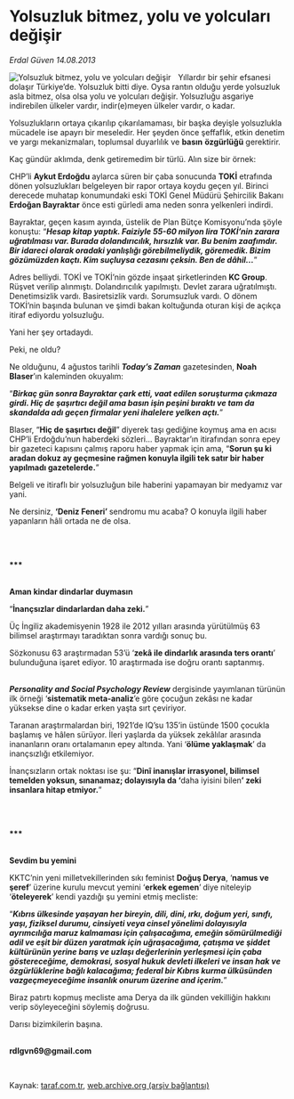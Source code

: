 # Yolsuzluk bitmez, yolu ve yolcuları değişir

*Erdal Güven 14.08.2013*

<div class="yazi"><img align="left" alt="Yolsuzluk bitmez, yolu ve yolcuları değişir" border="0" src="http://www.taraf.com.tr/fotoraflar/makaleler/yolsuzluk-bitmez-yolu-ve-yolculari-degisir_637_orijinal.jpg" style="border-right-width:10px; border-color:#FFFFFF"/><p>Yıllardır bir şehir efsanesi dolaşır Türkiye’de. Yolsuzluk bitti diye. Oysa rantın olduğu yerde yolsuzluk asla bitmez, olsa olsa yolu ve yolcuları değişir. Yolsuzluğu asgariye indirebilen ülkeler vardır, indir(e)meyen ülkeler vardır, o kadar. </p>
<p>Yolsuzlukların ortaya çıkarılıp çıkarılamaması, bir başka deyişle yolsuzlukla mücadele ise apayrı bir meseledir. Her şeyden önce şeffaflık, etkin denetim ve yargı mekanizmaları, toplumsal duyarlılık ve <b>basın</b> <b>özgürlüğü</b> gerektirir.</p>
<p>Kaç gündür aklımda, denk getiremedim bir türlü. Alın size bir örnek: </p>
<p>CHP’li <b>Aykut Erdoğdu</b> aylarca süren bir çaba sonucunda <b>TOKİ</b> etrafında dönen yolsuzlukları belgeleyen bir rapor ortaya koydu geçen yıl. Birinci derecede muhatap konumundaki eski TOKİ Genel Müdürü Şehircilik Bakanı <b>Erdoğan Bayraktar</b> önce esti gürledi ama neden sonra yelkenleri indirdi.</p>
<p>Bayraktar, geçen kasım ayında, üstelik de Plan Bütçe Komisyonu’nda şöyle konuştu: “<b><i>Hesap kitap yaptık. Faiziyle 55-60 milyon lira TOKİ’nin zarara uğratılması var. Burada dolandırıcılık, hırsızlık var. Bu benim zaafımdır. Bir idareci olarak oradaki yanlışlığı görebilmeliydik, göremedik. Bizim gözümüzden kaçtı. Kim suçluysa cezasını çeksin. Ben de dâhil...</i></b>”</p>
<p>Adres belliydi. TOKİ ve TOKİ’nin gözde inşaat şirketlerinden <b>KC Group</b>. Rüşvet verilip alınmıştı. Dolandırıcılık yapılmıştı. Devlet zarara uğratılmıştı. Denetimsizlik vardı. Basiretsizlik vardı. Sorumsuzluk vardı. O dönem TOKİ’nin başında bulunan ve şimdi bakan koltuğunda oturan kişi de açıkça itiraf ediyordu yolsuzluğu. </p>
<p>Yani her şey ortadaydı.</p>
<p>Peki, ne oldu?</p>
<p>Ne olduğunu, 4 ağustos tarihli <b><i>Today’s Zaman</i></b> gazetesinden, <b>Noah Blaser</b>’ın kaleminden okuyalım:</p>
<p>“<b><i>Birkaç gün sonra Bayraktar çark etti, vaat edilen soruşturma çıkmaza girdi. Hiç de şaşırtıcı değil ama basın işin peşini bıraktı ve tam da skandalda adı geçen firmalar yeni ihalelere yelken açtı.</i></b>”</p>
<p>Blaser, “<b>Hiç de şaşırtıcı değil</b>” diyerek taşı gediğine koymuş ama en acısı CHP’li Erdoğdu’nun haberdeki sözleri... Bayraktar’ın itirafından sonra epey bir gazeteci kapısını çalmış raporu haber yapmak için ama, “<b>Sorun şu ki aradan dokuz ay geçmesine rağmen konuyla ilgili tek satır bir haber yapılmadı gazetelerde.</b>”</p>
<p>Belgeli ve itiraflı bir yolsuzluğun bile haberini yapamayan bir medyamız var yani.</p>
<p>Ne dersiniz, <b>‘Deniz Feneri’ </b>sendromu mu acaba? O konuyla ilgili haber yapanların hâli ortada ne de olsa.</p>
<p><b> </b></p>
<p><b><br/>***</b></p>
<p><b><br/>Aman kindar dindarlar duymasın</b></p>
<p>“<b>İnançsızlar dindarlardan daha zeki.</b>”</p>
<p>Üç İngiliz akademisyenin 1928 ile 2012 yılları arasında yürütülmüş 63 bilimsel araştırmayı taradıktan sonra vardığı sonuç bu.</p>
<p>Sözkonusu 63 araştırmadan 53’ü ‘<b>zekâ ile dindarlık arasında ters orantı</b>’<b> </b>bulunduğuna işaret ediyor. 10 araştırmada ise doğru orantı saptanmış.</p>
<p><b><i><br/>Personality and Social Psychology Review</i></b> dergisinde yayımlanan türünün ilk örneği ‘<b>sistematik meta-analiz</b>’e göre çocuğun zekâsı ne kadar yüksekse dine o kadar erken yaşta sırt çeviriyor.</p>
<p>Taranan araştırmalardan biri, 1921’de IQ’su 135’in üstünde 1500 çocukla başlamış ve hâlen sürüyor. İleri yaşlarda da yüksek zekâlılar arasında inananların oranı ortalamanın epey altında. Yani ‘<b>ölüme yaklaşmak</b>’ da inançsızlığı etkilemiyor.</p>
<p>İnançsızların ortak noktası ise şu: “<b>Dinî inanışlar irrasyonel, bilimsel temelden yoksun, sınanamaz; dolayısıyla da ‘</b>daha iyisini bilen<b>’ zeki insanlara hitap etmiyor.</b>”</p>
<p><b> </b></p>
<p><b><br/>***</b></p>
<p><b><br/>Sevdim bu yemini</b></p>
<p>KKTC’nin yeni milletvekillerinden sıkı feminist <b>Doğuş Derya</b>, ‘<b>namus ve şeref</b>’ üzerine kurulu mevcut yemini ‘<b>erkek egemen</b>’<b> </b>diye niteleyip ‘<b>öteleyerek</b>’ kendi yazdığı şu yemini etmiş mecliste:</p>
<p>“<b><i>Kıbrıs ülkesinde yaşayan her bireyin, dili, dini, ırkı, doğum yeri, sınıfı, yaşı, fiziksel durumu, cinsiyeti veya cinsel yönelimi dolayısıyla ayrımcılığa maruz kalmaması için çalışacağıma, emeğin sömürülmediği adil ve eşit bir düzen yaratmak için uğraşacağıma, </i></b><b><i>çatışma</i></b><b><i> ve şiddet kültürünün yerine barış ve uzlaşı değerlerinin yerleşmesi için çaba göstereceğime, demokrasi, sosyal hukuk devleti ilkeleri ve insan hak ve özgürlüklerine bağlı kalacağıma; federal bir Kıbrıs kurma ülküsünden vazgeçmeyeceğime insanlık onurum üzerine and içerim.</i></b>”</p>
<p>Biraz patırtı kopmuş mecliste ama Derya da ilk günden vekilliğin hakkını verip söyleyeceğini söylemiş doğrusu.</p>
<p>Darısı bizimkilerin başına.</p><b>
<p><br/>rdlgvn69@gmail.com</p>
<p></p></b> 
</div>

Kaynak: [taraf.com.tr](http://www.taraf.com.tr:80/erdal-guven/makale-yolsuzluk-bitmez-yolu-ve-yolculari-degisir.htm), [web.archive.org (arşiv bağlantısı)](http://web.archive.org/web/20130816030001/http://www.taraf.com.tr:80/erdal-guven/makale-yolsuzluk-bitmez-yolu-ve-yolculari-degisir.htm)
